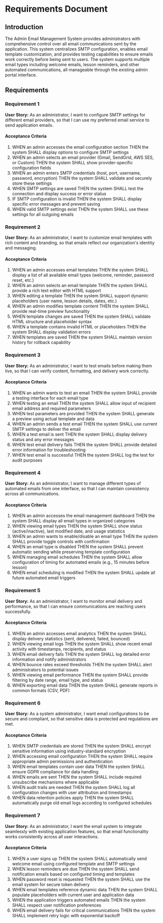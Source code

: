 # Requirements Document

## Introduction

The Admin Email Management System provides administrators with comprehensive control over all email communications sent by the application. This system centralizes SMTP configuration, enables email template customization, and provides testing capabilities to ensure emails work correctly before being sent to users. The system supports multiple email types including welcome emails, lesson reminders, and other automated communications, all manageable through the existing admin portal interface.

## Requirements

### Requirement 1

**User Story:** As an administrator, I want to configure SMTP settings for different email providers, so that I can use my preferred email service to send application emails.

#### Acceptance Criteria

1. WHEN an admin accesses the email configuration section THEN the system SHALL display options to configure SMTP settings
2. WHEN an admin selects an email provider (Gmail, SendGrid, AWS SES, or Custom) THEN the system SHALL show provider-specific configuration fields
3. WHEN an admin enters SMTP credentials (host, port, username, password, encryption) THEN the system SHALL validate and securely store these settings
4. WHEN SMTP settings are saved THEN the system SHALL test the connection and display success or error status
5. IF SMTP configuration is invalid THEN the system SHALL display specific error messages and prevent saving
6. WHEN valid SMTP settings exist THEN the system SHALL use these settings for all outgoing emails

### Requirement 2

**User Story:** As an administrator, I want to customize email templates with rich content and branding, so that emails reflect our organization's identity and messaging.

#### Acceptance Criteria

1. WHEN an admin accesses email templates THEN the system SHALL display a list of all available email types (welcome, reminder, password reset, etc.)
2. WHEN an admin selects an email template THEN the system SHALL provide a rich text editor with HTML support
3. WHEN editing a template THEN the system SHALL support dynamic placeholders (user name, lesson details, dates, etc.)
4. WHEN an admin modifies template content THEN the system SHALL provide real-time preview functionality
5. WHEN template changes are saved THEN the system SHALL validate HTML structure and placeholder syntax
6. WHEN a template contains invalid HTML or placeholders THEN the system SHALL display validation errors
7. WHEN templates are saved THEN the system SHALL maintain version history for rollback capability

### Requirement 3

**User Story:** As an administrator, I want to test emails before making them live, so that I can verify content, formatting, and delivery work correctly.

#### Acceptance Criteria

1. WHEN an admin wants to test an email THEN the system SHALL provide a testing interface for each email type
2. WHEN testing an email THEN the system SHALL allow input of recipient email address and required parameters
3. WHEN test parameters are provided THEN the system SHALL generate a preview using actual template and data
4. WHEN an admin sends a test email THEN the system SHALL use current SMTP settings to deliver the email
5. WHEN a test email is sent THEN the system SHALL display delivery status and any error messages
6. WHEN test email delivery fails THEN the system SHALL provide detailed error information for troubleshooting
7. WHEN test email is successful THEN the system SHALL log the test for audit purposes

### Requirement 4

**User Story:** As an administrator, I want to manage different types of automated emails from one interface, so that I can maintain consistency across all communications.

#### Acceptance Criteria

1. WHEN an admin accesses the email management dashboard THEN the system SHALL display all email types in organized categories
2. WHEN viewing email types THEN the system SHALL show status (active/inactive), last modified date, and usage statistics
3. WHEN an admin wants to enable/disable an email type THEN the system SHALL provide toggle controls with confirmation
4. WHEN an email type is disabled THEN the system SHALL prevent automatic sending while preserving template configuration
5. WHEN managing email schedules THEN the system SHALL allow configuration of timing for automated emails (e.g., 15 minutes before lesson)
6. WHEN email scheduling is modified THEN the system SHALL update all future automated email triggers

### Requirement 5

**User Story:** As an administrator, I want to monitor email delivery and performance, so that I can ensure communications are reaching users successfully.

#### Acceptance Criteria

1. WHEN an admin accesses email analytics THEN the system SHALL display delivery statistics (sent, delivered, failed, bounced)
2. WHEN viewing email logs THEN the system SHALL show recent email activity with timestamps, recipients, and status
3. WHEN email delivery fails THEN the system SHALL log detailed error information and notify administrators
4. WHEN bounce rates exceed thresholds THEN the system SHALL alert administrators to potential issues
5. WHEN viewing email performance THEN the system SHALL provide filtering by date range, email type, and status
6. WHEN exporting email data THEN the system SHALL generate reports in common formats (CSV, PDF)

### Requirement 6

**User Story:** As a system administrator, I want email configurations to be secure and compliant, so that sensitive data is protected and regulations are met.

#### Acceptance Criteria

1. WHEN SMTP credentials are stored THEN the system SHALL encrypt sensitive information using industry-standard encryption
2. WHEN accessing email configuration THEN the system SHALL require appropriate admin permissions and authentication
3. WHEN email templates contain user data THEN the system SHALL ensure GDPR compliance for data handling
4. WHEN emails are sent THEN the system SHALL include required unsubscribe mechanisms where applicable
5. WHEN audit trails are needed THEN the system SHALL log all configuration changes with user attribution and timestamps
6. WHEN data retention policies apply THEN the system SHALL automatically purge old email logs according to configured schedules

### Requirement 7

**User Story:** As an administrator, I want the email system to integrate seamlessly with existing application features, so that email functionality works consistently across all user interactions.

#### Acceptance Criteria

1. WHEN a user signs up THEN the system SHALL automatically send welcome email using configured template and SMTP settings
2. WHEN lesson reminders are due THEN the system SHALL send notification emails based on configured timing and templates
3. WHEN password reset is requested THEN the system SHALL use the email system for secure token delivery
4. WHEN email templates reference dynamic data THEN the system SHALL populate placeholders with current user and application data
5. WHEN the application triggers automated emails THEN the system SHALL respect user notification preferences
6. WHEN email delivery fails for critical communications THEN the system SHALL implement retry logic with exponential backoff
